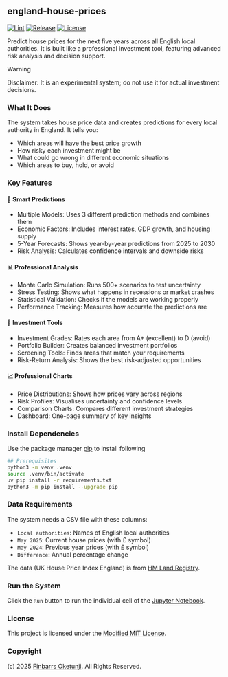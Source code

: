 ## england-house-prices

[![Lint](https://github.com/0xnu/england-house-prices/actions/workflows/lint.yaml/badge.svg)](https://github.com/0xnu/england-house-prices/actions/workflows/lint.yaml)
[![Release](https://img.shields.io/github/release/0xnu/england-house-prices.svg)](https://github.com/0xnu/england-house-prices/releases/latest)
[![License](https://img.shields.io/badge/License-Modified_MIT-f5de53?&color=f5de53)](/LICENSE)

Predict house prices for the next five years across all English local authorities. It is built like a professional investment tool, featuring advanced risk analysis and decision support.

> [!WARNING]
> Disclaimer: It is an experimental system; do not use it for actual investment decisions.

### What It Does

The system takes house price data and creates predictions for every local authority in England. It tells you:

+ Which areas will have the best price growth
+ How risky each investment might be
+ What could go wrong in different economic situations
+ Which areas to buy, hold, or avoid

### Key Features

#### 🔮 Smart Predictions

+ Multiple Models: Uses 3 different prediction methods and combines them
+ Economic Factors: Includes interest rates, GDP growth, and housing supply
+ 5-Year Forecasts: Shows year-by-year predictions from 2025 to 2030
+ Risk Analysis: Calculates confidence intervals and downside risks

#### 📊 Professional Analysis

+ Monte Carlo Simulation: Runs 500+ scenarios to test uncertainty
+ Stress Testing: Shows what happens in recessions or market crashes
+ Statistical Validation: Checks if the models are working properly
+ Performance Tracking: Measures how accurate the predictions are

#### 💼 Investment Tools

+ Investment Grades: Rates each area from A+ (excellent) to D (avoid)
+ Portfolio Builder: Creates balanced investment portfolios
+ Screening Tools: Finds areas that match your requirements
+ Risk-Return Analysis: Shows the best risk-adjusted opportunities

#### 📈 Professional Charts

+ Price Distributions: Shows how prices vary across regions
+ Risk Profiles: Visualises uncertainty and confidence levels
+ Comparison Charts: Compares different investment strategies
+ Dashboard: One-page summary of key insights

### Install Dependencies

Use the package manager [pip](https://pip.pypa.io/en/stable/) to install following

```sh
## Prerequisites
python3 -m venv .venv
source .venv/bin/activate
uv pip install -r requirements.txt
python3 -m pip install --upgrade pip
```

### Data Requirements

The system needs a CSV file with these columns:

+ `Local authorities`: Names of English local authorities
+ `May 2025`: Current house prices (with £ symbol)
+ `May 2024`: Previous year prices (with £ symbol)
+ `Difference`: Annual percentage change

The data (UK House Price Index England) is from [HM Land Registry](https://www.gov.uk/government/statistics/uk-house-price-index-for-may-2025/uk-house-price-index-england-may-2025).

### Run the System

Click the `Run` button to run the individual cell of the [Jupyter Notebook](./england_house_prices_predictor.ipynb).

### License

This project is licensed under the [Modified MIT License](./LICENSE).

### Copyright

(c) 2025 [Finbarrs Oketunji](https://finbarrs.eu). All Rights Reserved.